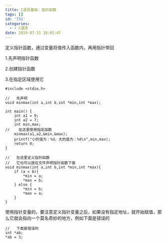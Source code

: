 ```yaml
---
title: C语言基础：指针函数
tags: []
id: '731'
categories:
  - - C语言
date: 2019-07-31 18:01:47
---
```


定义指针函数，通过变量将值传入函数内，再用指针带回

1.先声明指针函数

2.创建指针函数

3.在指定区域使用它

```
#include <stdio.h>

//   先声明
void minmax(int a,int b,int *min,int *max);    

int main() {
    int a1 = 9;
    int a2 = 7;
    int min,max;
//    在这里使用指定函数
    minmax(a1,a2,&min,&max);
    printf("小的值为：%d，大的值为：%d\n",min,max);
    return 0;
}

//   在这里定义指针函数
//   它也可以放在文件声明指针函数下面
void minmax(int a,int b,int *min,int *max){
    if (a < b){
        *min = a;
        *max = b;
    } else {
        *min = b;
        *max = a;
    }
}
```

使用指针变量的，要注意定义指针变量之后，如果没有指定地址，就开始赋值，那么它就会指向一个莫名奇妙的地方，例如下面是错误的

```
//   下面是错误的
int *ab;
*ab = 3;
```